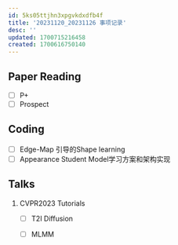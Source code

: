 ```yaml
---
id: 5ks05ttjhn3xpgvkdxdfb4f
title: '20231120_20231126 事项记录'
desc: ''
updated: 1700715216458
created: 1700616750140
---
```



## Paper Reading
- [ ] P+
- [ ] Prospect

## Coding
- [ ] Edge-Map 引导的Shape learning
- [ ] Appearance Student Model学习方案和架构实现
 
## Talks
1. CVPR2023 Tutorials
    - [ ] T2I Diffusion
    - [ ] MLMM



